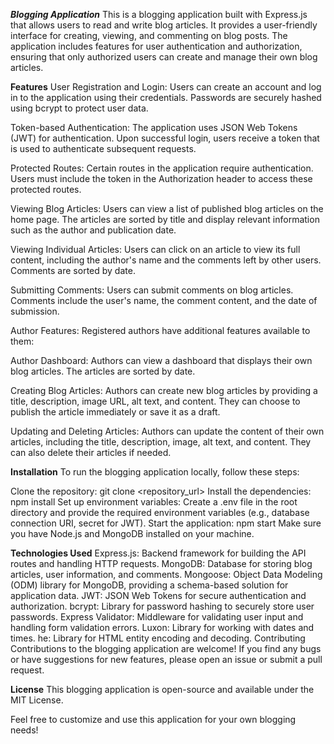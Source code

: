 ***Blogging Application***
This is a blogging application built with Express.js that allows users to read and write blog articles. It provides a user-friendly interface for creating, viewing, and commenting on blog posts. The application includes features for user authentication and authorization, ensuring that only authorized users can create and manage their own blog articles.

**Features**
User Registration and Login: Users can create an account and log in to the application using their credentials. Passwords are securely hashed using bcrypt to protect user data.

Token-based Authentication: The application uses JSON Web Tokens (JWT) for authentication. Upon successful login, users receive a token that is used to authenticate subsequent requests.

Protected Routes: Certain routes in the application require authentication. Users must include the token in the Authorization header to access these protected routes.

Viewing Blog Articles: Users can view a list of published blog articles on the home page. The articles are sorted by title and display relevant information such as the author and publication date.

Viewing Individual Articles: Users can click on an article to view its full content, including the author's name and the comments left by other users. Comments are sorted by date.

Submitting Comments: Users can submit comments on blog articles. Comments include the user's name, the comment content, and the date of submission.

Author Features: Registered authors have additional features available to them:

Author Dashboard: Authors can view a dashboard that displays their own blog articles. The articles are sorted by date.

Creating Blog Articles: Authors can create new blog articles by providing a title, description, image URL, alt text, and content. They can choose to publish the article immediately or save it as a draft.

Updating and Deleting Articles: Authors can update the content of their own articles, including the title, description, image, alt text, and content. They can also delete their articles if needed.

**Installation**
To run the blogging application locally, follow these steps:

Clone the repository: git clone <repository_url>
Install the dependencies: npm install
Set up environment variables: Create a .env file in the root directory and provide the required environment variables (e.g., database connection URI, secret for JWT).
Start the application: npm start
Make sure you have Node.js and MongoDB installed on your machine.

**Technologies Used**
Express.js: Backend framework for building the API routes and handling HTTP requests.
MongoDB: Database for storing blog articles, user information, and comments.
Mongoose: Object Data Modeling (ODM) library for MongoDB, providing a schema-based solution for application data.
JWT: JSON Web Tokens for secure authentication and authorization.
bcrypt: Library for password hashing to securely store user passwords.
Express Validator: Middleware for validating user input and handling form validation errors.
Luxon: Library for working with dates and times.
he: Library for HTML entity encoding and decoding.
Contributing
Contributions to the blogging application are welcome! If you find any bugs or have suggestions for new features, please open an issue or submit a pull request.

**License**
This blogging application is open-source and available under the MIT License.

Feel free to customize and use this application for your own blogging needs!

